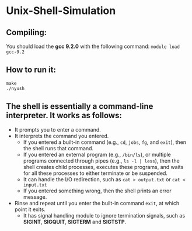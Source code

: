 # Unix-Shell-Simulation

## Compiling:
You should load the **gcc 9.2.0** with the following command:
`module load gcc-9.2`

## How to run it:
```
make
./nyush
```

## The shell is essentially a command-line interpreter. It works as follows:
- It prompts you to enter a command.
- It interprets the command you entered.
    - If you entered a built-in command (e.g., `cd`, `jobs`, `fg`, and `exit`), then the shell runs that command.
    - If you entered an external program (e.g., `/bin/ls`), or multiple programs connected through pipes (e.g., `ls -l | less`), then the shell creates child processes, executes these programs, and waits for all these processes to either terminate or be suspended.
    - It can handle the I/O redirection, such as `cat > output.txt` or `cat < input.txt`
    - If you entered something wrong, then the shell prints an error message.
- Rinse and repeat until you enter the built-in command `exit`, at which point it exits.
    - It has signal handling module to ignore termination signals, such as **SIGINT**, **SIGQUIT**, **SIGTERM** and **SIGTSTP**.